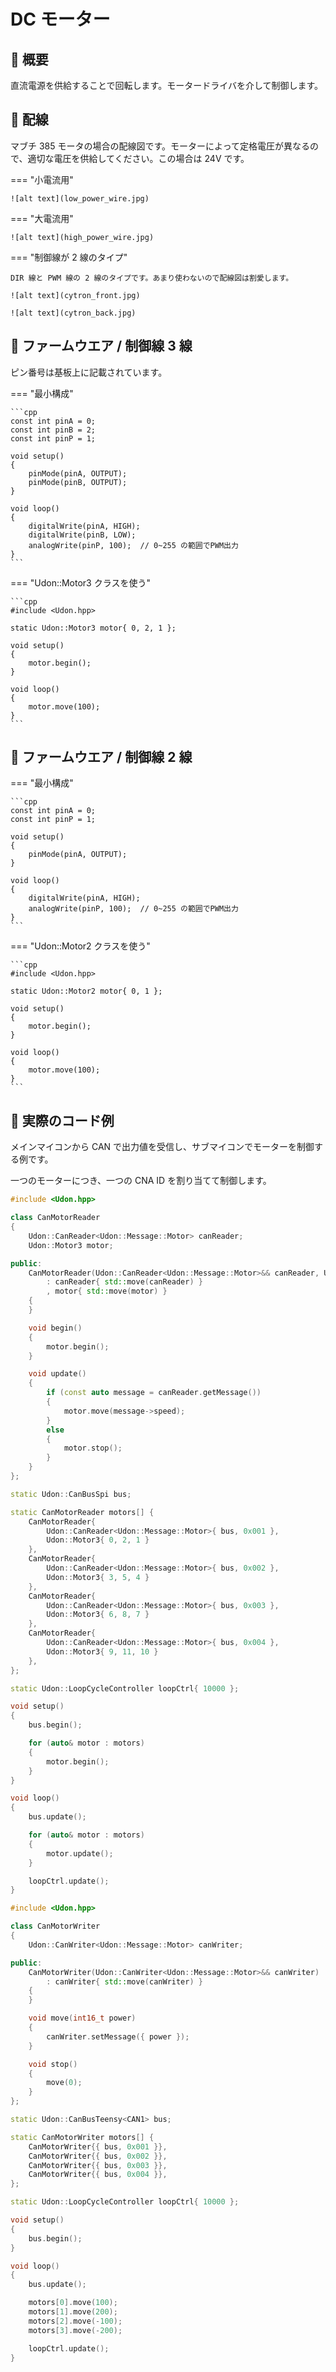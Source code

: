 # DC モーター

## 🌟 概要

直流電源を供給することで回転します。モータードライバを介して制御します。

## 🌟 配線

マブチ 385 モータの場合の配線図です。モーターによって定格電圧が異なるので、適切な電圧を供給してください。この場合は 24V です。

=== "小電流用"

    ![alt text](low_power_wire.jpg)

=== "大電流用"

    ![alt text](high_power_wire.jpg)

=== "制御線が 2 線のタイプ"

    DIR 線と PWM 線の 2 線のタイプです。あまり使わないので配線図は割愛します。

    ![alt text](cytron_front.jpg)

    ![alt text](cytron_back.jpg)

## 🌟 ファームウエア / 制御線 3 線

ピン番号は基板上に記載されています。

=== "最小構成"

    ```cpp
    const int pinA = 0;
    const int pinB = 2;
    const int pinP = 1;

    void setup()
    {
        pinMode(pinA, OUTPUT);
        pinMode(pinB, OUTPUT);
    }

    void loop()
    {
        digitalWrite(pinA, HIGH);
        digitalWrite(pinB, LOW);
        analogWrite(pinP, 100);  // 0~255 の範囲でPWM出力
    }
    ```

=== "Udon::Motor3 クラスを使う"

    ```cpp
    #include <Udon.hpp>

    static Udon::Motor3 motor{ 0, 2, 1 };

    void setup()
    {
        motor.begin();
    }

    void loop()
    {
        motor.move(100);
    }
    ```

## 🌟 ファームウエア / 制御線 2 線

=== "最小構成"

    ```cpp
    const int pinA = 0;
    const int pinP = 1;

    void setup()
    {
        pinMode(pinA, OUTPUT);
    }

    void loop()
    {
        digitalWrite(pinA, HIGH);
        analogWrite(pinP, 100);  // 0~255 の範囲でPWM出力
    }
    ```

=== "Udon::Motor2 クラスを使う"

    ```cpp
    #include <Udon.hpp>

    static Udon::Motor2 motor{ 0, 1 };

    void setup()
    {
        motor.begin();
    }

    void loop()
    {
        motor.move(100);
    }
    ```

## 🌟 実際のコード例

メインマイコンから CAN で出力値を受信し、サブマイコンでモーターを制御する例です。

一つのモーターにつき、一つの CNA ID を割り当てて制御します。

```cpp title="サブマイコン側 (Raspberry Pi Pico)"
#include <Udon.hpp>

class CanMotorReader
{
    Udon::CanReader<Udon::Message::Motor> canReader;
    Udon::Motor3 motor;

public:
    CanMotorReader(Udon::CanReader<Udon::Message::Motor>&& canReader, Udon::Motor3&& motor)
        : canReader{ std::move(canReader) }
        , motor{ std::move(motor) }
    {
    }

    void begin()
    {
        motor.begin();
    }

    void update()
    {
        if (const auto message = canReader.getMessage())
        {
            motor.move(message->speed);
        }
        else
        {
            motor.stop();
        }
    }
};

static Udon::CanBusSpi bus;

static CanMotorReader motors[] {
    CanMotorReader{ 
        Udon::CanReader<Udon::Message::Motor>{ bus, 0x001 },
        Udon::Motor3{ 0, 2, 1 }
    },
    CanMotorReader{ 
        Udon::CanReader<Udon::Message::Motor>{ bus, 0x002 },
        Udon::Motor3{ 3, 5, 4 }
    },
    CanMotorReader{ 
        Udon::CanReader<Udon::Message::Motor>{ bus, 0x003 },
        Udon::Motor3{ 6, 8, 7 }
    },
    CanMotorReader{ 
        Udon::CanReader<Udon::Message::Motor>{ bus, 0x004 },
        Udon::Motor3{ 9, 11, 10 }
    },
};

static Udon::LoopCycleController loopCtrl{ 10000 };

void setup()
{
    bus.begin();

    for (auto& motor : motors)
    {
        motor.begin();
    }
}

void loop()
{
    bus.update();

    for (auto& motor : motors)
    {
        motor.update();
    }

    loopCtrl.update();
}
```

```cpp title="メインマイコン側 (Teensy4.0)"
#include <Udon.hpp>

class CanMotorWriter
{
    Udon::CanWriter<Udon::Message::Motor> canWriter;

public:
    CanMotorWriter(Udon::CanWriter<Udon::Message::Motor>&& canWriter)
        : canWriter{ std::move(canWriter) }
    {
    }

    void move(int16_t power)
    {
        canWriter.setMessage({ power });
    }

    void stop()
    {
        move(0);
    }
};

static Udon::CanBusTeensy<CAN1> bus;

static CanMotorWriter motors[] {
    CanMotorWriter{{ bus, 0x001 }},
    CanMotorWriter{{ bus, 0x002 }},
    CanMotorWriter{{ bus, 0x003 }},
    CanMotorWriter{{ bus, 0x004 }},
};

static Udon::LoopCycleController loopCtrl{ 10000 };

void setup()
{
    bus.begin();
}

void loop()
{
    bus.update();

    motors[0].move(100);
    motors[1].move(200);
    motors[2].move(-100);
    motors[3].move(-200);

    loopCtrl.update();
}
```
